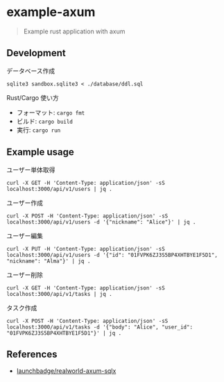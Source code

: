 # example-axum

> Example rust application with axum

## Development

データベース作成

```shell
sqlite3 sandbox.sqlite3 < ./database/ddl.sql
```

Rust/Cargo 使い方

- フォーマット: `cargo fmt`
- ビルド: `cargo build`
- 実行: `cargo run`

## Example usage

ユーザー単体取得

```shell
curl -X GET -H 'Content-Type: application/json' -sS localhost:3000/api/v1/users | jq .
```

ユーザー作成

```shell
curl -X POST -H 'Content-Type: application/json' -sS localhost:3000/api/v1/users -d '{"nickname": "Alice"}' | jq .
```

ユーザー編集

```shell
curl -X PUT -H 'Content-Type: application/json' -sS localhost:3000/api/v1/users -d '{"id": "01FVPK6ZJ3S5BP4XHTBYE1F5D1", "nickname": "Alma"}' | jq .
```

ユーザー削除

```shell
curl -X GET -H 'Content-Type: application/json' -sS localhost:3000/api/v1/tasks | jq .
```

タスク作成

```shell
curl -X POST -H 'Content-Type: application/json' -sS localhost:3000/api/v1/tasks -d '{"body": "Alice", "user_id": "01FVPK6ZJ3S5BP4XHTBYE1F5D1"}' | jq .
```

## References

- [launchbadge/realworld-axum-sqlx](https://github.com/launchbadge/realworld-axum-sqlx)
